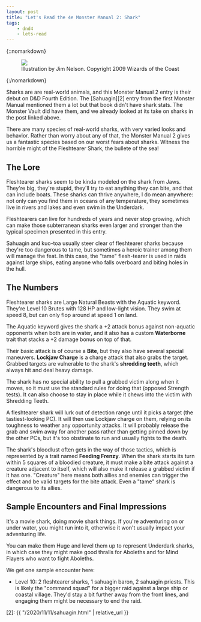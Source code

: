 ```yaml
---
layout: post
title: "Let's Read the 4e Monster Manual 2: Shark"
tags:
    - dnd4
    - lets-read
---
```


{::nomarkdown}
<figure class="center">
  <img src="{{ "/assets/wir-mm2-4e-shark.png" | absolute_url }}"/>
  <figcaption>
    Illustration by Jim Nelson. Copyright 2009 Wizards of the Coast
  </figcaption>
</figure>
{:/nomarkdown}

Sharks are are real-world animals, and this Monster Manual 2 entry is their
debut on D&D Fourth Edition. The [Sahuagin][2] entry from the first Monster
Manual mentioned them a lot but that book didn't have shark stats. The Monster
Vault did have them, and we already looked at its take on sharks in the post
linked above.

There are many species of real-world sharks, with very varied looks and
behavior. Rather than worry about any of that, the Monster Manual 2 gives us a
fantastic species based on our worst fears about sharks. Witness the horrible
might of the Fleshtearer Shark, the bullete of the sea!

## The Lore

Fleshtearer sharks seem to be kinda modeled on the shark from Jaws. They're big,
they're stupid, they'll try to eat anything they can bite, and that can include
boats. These sharks can thrive anywhere, I do mean anywhere: not only can you
find them in oceans of any temperature, they sometimes live in rivers and lakes
and even swim in the Underdark.

Fleshtearers can live for hundreds of years and never stop growing, which can
make those subterranean sharks even larger and stronger than the typical
specimen presented in this entry.

Sahuagin and kuo-toa usually steer clear of fleshtearer sharks because they're
too dangerous to tame, but sometimes a heroic trainer among them will manage the
feat. In this case, the "tame" flesh-tearer is used in raids against large
ships, eating anyone who falls overboard and biting holes in the hull.

## The Numbers

Fleshtearer sharks are Large Natural Beasts with the Aquatic keyword. They're
Level 10 Brutes with 128 HP and low-light vision. They swim at speed 8, but can
only flop around at speed 1 on land.

The Aquatic keyword gives the shark a +2 attack bonus against non-aquatic
opponents when both are in water, and it also has a custom **Waterborne** trait
that stacks a +2 damage bonus on top of that.

Their basic attack is of course a **Bite**, but they also have several special
maneuvers. **Lockjaw Charge** is a charge attack that also grabs the
target. Grabbed targets are vulnerable to the shark's **shredding teeth**, which
always hit and deal heavy damage.

The shark has no special ability to pull a grabbed victim along when it moves,
so it must use the standard rules for doing that (opposed Strength tests). It
can also choose to stay in place while it chews into the victim with Shredding
Teeth.

A fleshtearer shark will lurk out of detection range until it picks a target
(the tastiest-looking PC). It will then use Lockjaw charge on them, relying on
its toughness to weather any opportunity attacks. It will probably release the
grab and swim away for another pass rather than getting pinned down by the other
PCs, but it's too obstinate to run and usually fights to the death.

The shark's bloodlust often gets in the way of those tactics, which is
represented by a trait named **Feeding Frenzy**. When the shark starts its turn
within 5 squares of a bloodied creature, it must make a bite attack against a
creature adjacent to itself, which will also make it release a grabbed victim if
it has one. "Creature" here means both allies and enemies can trigger the effect
and be valid targets for the bite attack. Even a "tame" shark is dangerous to
its allies.

## Sample Encounters and Final Impressions

It's a movie shark, doing movie shark things. If you're adventuring on or under
water, you might run into it, otherwise it won't usually impact your adventuring
life.

You can make them Huge and level them up to represent Underdark sharks, in which
case they might make good thralls for Aboleths and for Mind Flayers who want to
fight Aboleths.

We get one sample encounter here:

- Level 10: 2 fleshtearer sharks, 1 sahuagin baron, 2 sahuagin priests. This is
  likely the "command squad" for a bigger raid against a large ship or coastal
  village. They'd stay a bit further away from the front lines, and engaging
  them might be necessary to end the raid.

[2]: {{ "/2020/11/11/sahuagin.html" | relative_url }}
